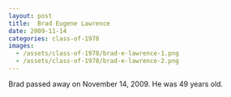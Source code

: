 ```yaml
---
layout: post
title:  Brad Eugene Lawrence
date: 2009-11-14
categories: class-of-1978
images:
  - /assets/class-of-1978/brad-e-lawrence-1.png
  - /assets/class-of-1978/brad-e-lawrence-2.png
---
```

Brad passed away on November 14, 2009.  He was 49 years old.
